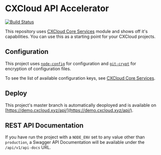 # CXCloud API Accelerator

[![Build Status](https://travis-ci.org/cxcloud/api-accelerator.svg?branch=master)](https://travis-ci.org/cxcloud/api-accelerator)

This repository uses [CXCloud Core Services](https://github.com/cxcloud/core-services) module and shows off it's capabilities. You can use this as a starting point for your CXCloud projects.

## Configuration

This project uses [`node-config`](lorenwest/node-config) for configuration and [`git-crypt`](AGWA/git-crypt) for encryption of configuration files.

To see the list of available configuration keys, see [CXCloud Core Services](https://github.com/cxcloud/core-services).

## Deploy

This project's master branch is automatically deoployed and is available on [https://demo.cxcloud.xyz/api/](https://demo.cxcloud.xyz/api/).

## REST API Documentation

If you have run the project with a `NODE_ENV` set to any value other than `production`, a Swagger API Documentation will be available under the `/api/v1/api-docs` URL.
